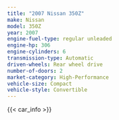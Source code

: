 ```yaml
---
title: "2007 Nissan 350Z"
make: Nissan
model: 350Z
year: 2007
engine-fuel-type: regular unleaded
engine-hp: 306
engine-cylinders: 6
transmission-type: Automatic
driven-wheels: Rear wheel drive
number-of-doors: 2
market-category: High-Performance
vehicle-size: Compact
vehicle-style: Convertible
---
```


{{< car_info >}}
